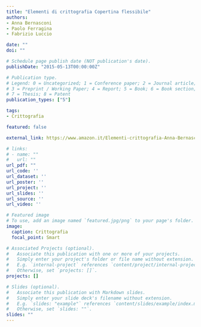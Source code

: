 ```yaml
---
title: "Elementi di crittografia Copertina flessibile"
authors:
- Anna Bernasconi 
- Paolo Ferragina
- Fabrizio Luccio

date: ""
doi: ""

# Schedule page publish date (NOT publication's date).
publishDate: "2015-05-13T00:00:00Z"

# Publication type.
# Legend: 0 = Uncategorized; 1 = Conference paper; 2 = Journal article;
# 3 = Preprint / Working Paper; 4 = Report; 5 = Book; 6 = Book section;
# 7 = Thesis; 8 = Patent
publication_types: ["5"]

tags:
- Crittografia 

featured: false

external_link: https://www.amazon.it/Elementi-crittografia-Anna-Bernasconi/dp/8867414607/ref=sr_1_1?__mk_it_IT=ÅMÅŽÕÑ&dchild=1&keywords=crittografia&qid=1631131142&sr=8-1

# links:
# - name: ""
#   url: ""
url_pdf: ""
url_code: ''
url_dataset: ''
url_poster: ''
url_project: ''
url_slides: ''
url_source: ''
url_video: ''

# Featured image
# To use, add an image named `featured.jpg/png` to your page's folder. 
image:
  caption: Crittografia
  focal_point: Smart

# Associated Projects (optional).
#   Associate this publication with one or more of your projects.
#   Simply enter your project's folder or file name without extension.
#   E.g. `internal-project` references `content/project/internal-project/index.md`.
#   Otherwise, set `projects: []`.
projects: []

# Slides (optional).
#   Associate this publication with Markdown slides.
#   Simply enter your slide deck's filename without extension.
#   E.g. `slides: "example"` references `content/slides/example/index.md`.
#   Otherwise, set `slides: ""`.
slides: ""
---
```


